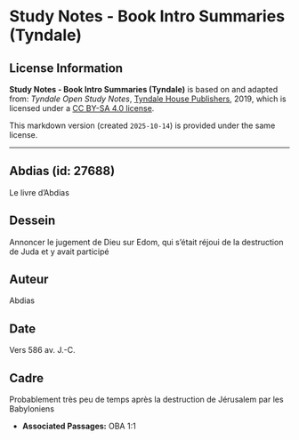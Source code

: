 # Study Notes - Book Intro Summaries (Tyndale)

## License Information

**Study Notes - Book Intro Summaries (Tyndale)** is based on and adapted from: _Tyndale Open Study Notes_, [Tyndale House Publishers](https://tyndaleopenresources.com/), 2019, which is licensed under a [CC BY-SA 4.0 license](https://creativecommons.org/licenses/by-sa/4.0/legalcode.en).

This markdown version (created `2025-10-14`) is provided under the same license.



--------------------------------

## Abdias (id: 27688)

Le livre d’Abdias

Dessein
-------

Annoncer le jugement de Dieu sur Edom, qui s’était réjoui de la destruction de Juda et y avait participé

Auteur
------

Abdias

Date
----

Vers 586 av. J.\-C.

Cadre
-----

Probablement très peu de temps après la destruction de Jérusalem par les Babyloniens

* **Associated Passages:** OBA 1:1

